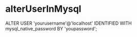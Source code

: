 # alterUserInMysql
ALTER USER 'yourusername'@'localhost' IDENTIFIED WITH mysql_native_password BY 'youpassword';
